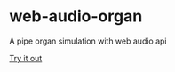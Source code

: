 # web-audio-organ
A pipe organ simulation with web audio api

[Try it out](https://simonbw.github.io/web-audio-organ/)